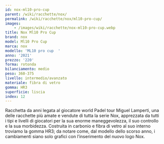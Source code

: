 ```yaml
---
id: nox-ml10-pro-cup
parent: /wiki/racchette/nox/
permalink: /wiki/racchette/nox/ml10-pro-cup/
images:
    - /images/wiki/racchette/nox-ml10-pro-cup.webp
title: Nox Ml10 Pro Cup
brand: nox
model: Ml10 Pro Cup
marca: nox
modello: 'ML10 pro cup  '
anno: '2021'
prezzo: '220'
forma: rotonda
bilanciamento: medio
peso: 360-375
livello: intermedio/avanzato
materiale: fibra di vetro
gomma: HR3
superficie: liscia
index: 12
---
```

Racchetta da anni legata al giocatore world Padel tour Miguel Lamperti, una delle racchette più amate e vendute di tutta la serie Nox, apprezzata da tutti i tipi e livelli di giocatori per la sua enorme maneggevolezza, il suo controllo e la sua morbidezza. Costruita in carbonio e fibra di vetro al suo interno troviamo la gomma HR3; da notare come, dal modello dello scorso anno, i cambiamenti siano solo grafici con l’inserimento del nuovo logo Nox.